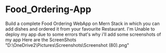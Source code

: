 # Food_Ordering-App
Build a complete Food Ordering WebApp on Mern Stack in which you can add dishes and ordered it from your favourite Restaurant.
I'm Unable to deploy  my app due to some errors that's why i'll add some screenshots of my app
Here are the ScreenShots
"D:\OneDrive2\Pictures\Screenshots\Screenshot (80).png"
